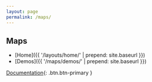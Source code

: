 ```yaml
---
layout: page
permalink: /maps/
---
```


## Maps

* [Home]({{ '/layouts/home/' | prepend: site.baseurl }})
* [Demos]({{ '/maps/demos/' | prepend: site.baseurl }})

[Documentation](https://github.com/Commbocc/sitecore_designs/tree/gh-pages/maps){: .btn.btn-primary }
